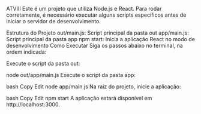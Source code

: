 ATVIII
Este é um projeto que utiliza Node.js e React. Para rodar corretamente, é necessário executar alguns scripts específicos antes de iniciar o servidor de desenvolvimento.

Estrutura do Projeto
out/main.js: Script principal da pasta out
app/main.js: Script principal da pasta app
npm start: Inicia a aplicação React no modo de desenvolvimento
Como Executar
Siga os passos abaixo no terminal, na ordem indicada:

Execute o script da pasta out:

node out/app/main.js
Execute o script da pasta app:

bash Copy Edit node app/main.js Na raiz do projeto, inicie a aplicação:

bash Copy Edit npm start A aplicação estará disponível em http://localhost:3000.
